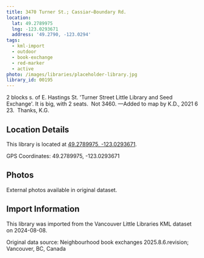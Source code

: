 ```yaml
---
title: 3470 Turner St.; Cassiar—Boundary Rd.
location:
  lat: 49.2789975
  lng: -123.0293671
  address: '49.2790, -123.0294'
tags:
  - kml-import
  - outdoor
  - book-exchange
  - red-marker
  - active
photo: /images/libraries/placeholder-library.jpg
library_id: 00195
---
```

2 blocks s. of E. Hastings St.
'Turner Street Little Library and Seed Exchange'.
It is big, with 2 seats.  Not 3460.
—Added to map by K.D., 2021 6 23.  Thanks, K.G.

## Location Details

This library is located at [49.2789975, -123.0293671](https://www.google.com/maps?q=49.2789975,-123.0293671).

GPS Coordinates: 49.2789975, -123.0293671

## Photos

External photos available in original dataset.

## Import Information

This library was imported from the Vancouver Little Libraries KML dataset on 2024-08-08.

Original data source: Neighbourhood book exchanges 2025.8.6.revision; Vancouver, BC, Canada
